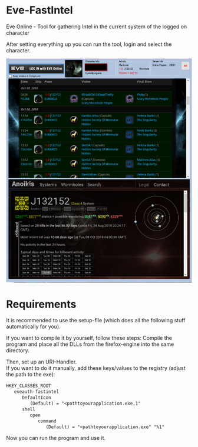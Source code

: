 # Eve-FastIntel
Eve Online - Tool for gathering Intel in the current system of the logged on character  

After setting everything up you can run the tool, login and select the character.

![alt text](FastIntel.png "Screenshot of Eve-FastIntel")

# Requirements
It is recommended to use the setup-file (which does all the following stuff automatically for you).

If you want to compile it by yourself, follow these steps:
Compile the program and place all the DLLs from the firefox-engine into the same directory.

Then, set up an URI-Handler.  
If you want to do it manually, add these keys/values to the registry (adjust the path to the exe):

    HKEY_CLASSES_ROOT
       eveauth-fastintel
          DefaultIcon
             (Default) = "<pathtoyourapplication.exe,1"
          shell
             open
                command
                   (Default) = "<pathtoyourapplication.exe" "%1"
                   
Now you can run the program and use it.
